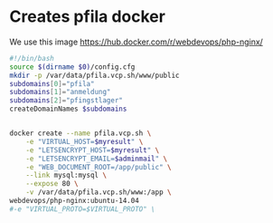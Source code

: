 # Creates pfila docker
We use this image https://hub.docker.com/r/webdevops/php-nginx/

```` bash
#!/bin/bash
source $(dirname $0)/config.cfg
mkdir -p /var/data/pfila.vcp.sh/www/public
subdomains[0]="pfila"
subdomains[1]="anmeldung"
subdomains[2]="pfingstlager"
createDomainNames $subdomains


docker create --name pfila.vcp.sh \
    -e "VIRTUAL_HOST=$myresult" \
    -e "LETSENCRYPT_HOST=$myresult" \
    -e "LETSENCRYPT_EMAIL=$adminmail" \
    -e "WEB_DOCUMENT_ROOT=/app/public" \
    --link mysql:mysql \
    --expose 80 \
    -v /var/data/pfila.vcp.sh/www:/app \
webdevops/php-nginx:ubuntu-14.04
#-e "VIRTUAL_PROTO=$VIRTUAL_PROTO" \

````
